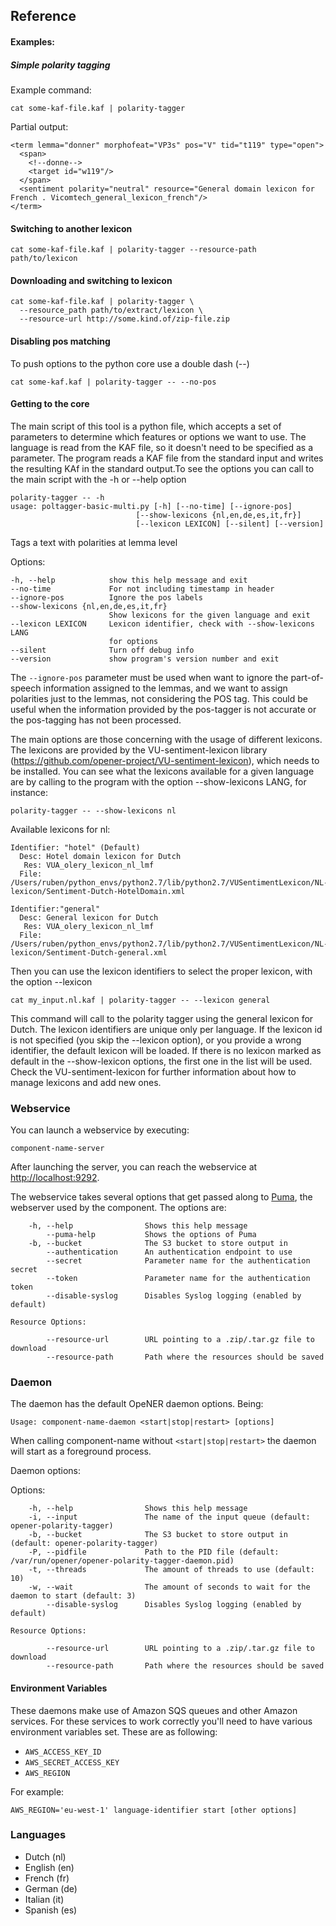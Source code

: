 ## Reference

#### Examples:

##### Simple polarity tagging

Example command:

    cat some-kaf-file.kaf | polarity-tagger

Partial output:

    <term lemma="donner" morphofeat="VP3s" pos="V" tid="t119" type="open">
      <span>
        <!--donne-->
        <target id="w119"/>
      </span>
      <sentiment polarity="neutral" resource="General domain lexicon for French . Vicomtech_general_lexicon_french"/>
    </term>

#### Switching to another lexicon

    cat some-kaf-file.kaf | polarity-tagger --resource-path path/to/lexicon

#### Downloading and switching to lexicon

    cat some-kaf-file.kaf | polarity-tagger \
      --resource_path path/to/extract/lexicon \
      --resource-url http://some.kind.of/zip-file.zip

#### Disabling pos matching

To push options to the python core use a double dash (--)

    cat some-kaf.kaf | polarity-tagger -- --no-pos

#### Getting to the core

The main script of this tool is a python file, which accepts a set of parameters
to determine which features or options we want to use. The language is read from
the KAF file, so it doesn't need to be specified as a parameter. The program
reads a KAF file from the standard input and writes the resulting KAf in the
standard output.To see the options you can call to the main script with the -h
or --help option

    polarity-tagger -- -h
    usage: poltagger-basic-multi.py [-h] [--no-time] [--ignore-pos]
                                [--show-lexicons {nl,en,de,es,it,fr}]
                                [--lexicon LEXICON] [--silent] [--version]

Tags a text with polarities at lemma level

Options:

    -h, --help            show this help message and exit
    --no-time             For not including timestamp in header
    --ignore-pos          Ignore the pos labels
    --show-lexicons {nl,en,de,es,it,fr}
                          Show lexicons for the given language and exit
    --lexicon LEXICON     Lexicon identifier, check with --show-lexicons LANG
                          for options
    --silent              Turn off debug info
    --version             show program's version number and exit

The `--ignore-pos` parameter must be used when want to ignore the part-of-speech
information assigned to the lemmas, and we want to assign polarities just to the
lemmas, not considering the POS tag. This could be useful when the information
provided by the pos-tagger is not accurate or the pos-tagging has not been
processed.

The main options are those concerning with the usage of different lexicons. The
lexicons are provided by the VU-sentiment-lexicon library
(<https://github.com/opener-project/VU-sentiment-lexicon>), which needs to be
installed. You can see what the lexicons available for a given language are by
calling to the program with the option --show-lexicons LANG, for instance:

    polarity-tagger -- --show-lexicons nl

Available lexicons for nl:

    Identifier: "hotel" (Default)
      Desc: Hotel domain lexicon for Dutch
       Res: VUA_olery_lexicon_nl_lmf
      File: /Users/ruben/python_envs/python2.7/lib/python2.7/VUSentimentLexicon/NL-lexicon/Sentiment-Dutch-HotelDomain.xml

    Identifier:"general"
      Desc: General lexicon for Dutch
       Res: VUA_olery_lexicon_nl_lmf
      File: /Users/ruben/python_envs/python2.7/lib/python2.7/VUSentimentLexicon/NL-lexicon/Sentiment-Dutch-general.xml

Then you can use the lexicon identifiers to select the proper lexicon, with the
option --lexicon

    cat my_input.nl.kaf | polarity-tagger -- --lexicon general

This command will call to the polarity tagger using the general lexicon for
Dutch. The lexicon identifiers are unique only per language. If the lexicon id
is not specified (you skip the --lexicon option), or you provide a wrong
identifier, the default lexicon will be loaded. If there is no lexicon marked as
default in the --show-lexicon options, the first one in the list will be used.
Check the VU-sentiment-lexicon for further information about how to manage
lexicons and add new ones.

### Webservice

You can launch a webservice by executing:

    component-name-server

After launching the server, you can reach the webservice at
<http://localhost:9292>.

The webservice takes several options that get passed along to
[Puma](http://puma.io), the webserver used by the component. The options are:

        -h, --help                Shows this help message
            --puma-help           Shows the options of Puma
        -b, --bucket              The S3 bucket to store output in
            --authentication      An authentication endpoint to use
            --secret              Parameter name for the authentication secret
            --token               Parameter name for the authentication token
            --disable-syslog      Disables Syslog logging (enabled by default)

    Resource Options:

            --resource-url        URL pointing to a .zip/.tar.gz file to download
            --resource-path       Path where the resources should be saved

### Daemon

The daemon has the default OpeNER daemon options. Being:

    Usage: component-name-daemon <start|stop|restart> [options]

When calling component-name without `<start|stop|restart>` the daemon will start
as a foreground process.

Daemon options:

Options:

        -h, --help                Shows this help message
        -i, --input               The name of the input queue (default: opener-polarity-tagger)
        -b, --bucket              The S3 bucket to store output in (default: opener-polarity-tagger)
        -P, --pidfile             Path to the PID file (default: /var/run/opener/opener-polarity-tagger-daemon.pid)
        -t, --threads             The amount of threads to use (default: 10)
        -w, --wait                The amount of seconds to wait for the daemon to start (default: 3)
            --disable-syslog      Disables Syslog logging (enabled by default)

    Resource Options:

            --resource-url        URL pointing to a .zip/.tar.gz file to download
            --resource-path       Path where the resources should be saved

#### Environment Variables

These daemons make use of Amazon SQS queues and other Amazon services. For these
services to work correctly you'll need to have various environment variables
set. These are as following:

* `AWS_ACCESS_KEY_ID`
* `AWS_SECRET_ACCESS_KEY`
* `AWS_REGION`

For example:

    AWS_REGION='eu-west-1' language-identifier start [other options]

### Languages

* Dutch (nl)
* English (en)
* French (fr)
* German (de)
* Italian (it)
* Spanish (es)
